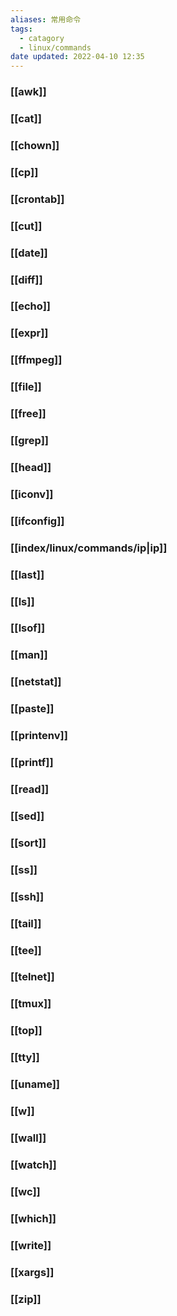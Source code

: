 ```yaml
---
aliases: 常用命令
tags:
  - catagory
  - linux/commands
date updated: 2022-04-10 12:35
---
```


### [[awk]]

### [[cat]]

### [[chown]]

### [[cp]]

### [[crontab]]

### [[cut]]

### [[date]]

### [[diff]]

### [[echo]]

### [[expr]]

### [[ffmpeg]]

### [[file]]

### [[free]]

### [[grep]]

### [[head]]

### [[iconv]]

### [[ifconfig]]

### [[index/linux/commands/ip|ip]]

### [[last]]

### [[ls]]

### [[lsof]]

### [[man]]

### [[netstat]]

### [[paste]]

### [[printenv]]

### [[printf]]

### [[read]]

### [[sed]]

### [[sort]]

### [[ss]]

### [[ssh]]

### [[tail]]

### [[tee]]

### [[telnet]]

### [[tmux]]

### [[top]]

### [[tty]]

### [[uname]]

### [[w]]

### [[wall]]

### [[watch]]

### [[wc]]

### [[which]]

### [[write]]

### [[xargs]]

### [[zip]]
